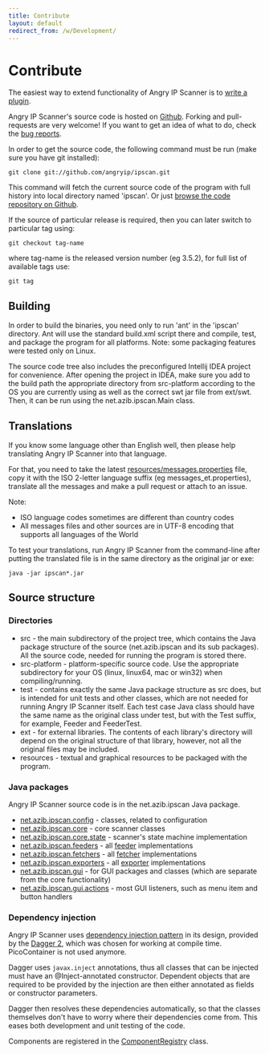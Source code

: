 ```yaml
---
title: Contribute
layout: default
redirect_from: /w/Development/
---
```


Contribute
==========

The easiest way to extend functionality of Angry IP Scanner is to [write a plugin](plugins.html).

Angry IP Scanner's source code is hosted on [Github](https://github.com/angryip/ipscan).
Forking and pull-requests are very welcome! If you want to get an idea of what to do, check the [bug reports](https://sourceforge.net/p/ipscan/bugs/).

In order to get the source code, the following command must be run (make sure you have git installed):

    git clone git://github.com/angryip/ipscan.git

This command will fetch the current source code of the program with full history into local directory named 'ipscan'.
Or just [browse the code repository on Github](https://github.com/angryip/ipscan).

If the source of particular release is required, then you can later switch to particular tag using:

    git checkout tag-name

where tag-name is the released version number (eg 3.5.2), for full list of available tags use:

    git tag

Building
--------

In order to build the binaries, you need only to run 'ant' in the 'ipscan' directory.
Ant will use the standard build.xml script there and compile, test, and package the program for all platforms.
Note: some packaging features were tested only on Linux.

The source code tree also includes the preconfigured Intellij IDEA project for convenience.
After opening the project in IDEA, make sure you add to the build path the appropriate directory from src-platform
according to the OS you are currently using as well as the correct swt jar file from ext/swt.
Then, it can be run using the net.azib.ipscan.Main class.

Translations
------------

If you know some language other than English well, then please help translating Angry IP Scanner into that language.

For that, you need to take the latest [resources/messages.properties](https://github.com/angryip/ipscan/blob/master/resources/messages.properties) file,
copy it with the ISO 2-letter language suffix (eg messages_et.properties), translate all the messages and make a pull request or attach to an issue.

Note:
* ISO language codes sometimes are different than country codes
* All messages files and other sources are in UTF-8 encoding that supports all languages of the World

To test your translations, run Angry IP Scanner from the command-line after putting the translated file is in the same directory as the original jar or exe:

    java -jar ipscan*.jar

Source structure
----------------

### Directories

* src - the main subdirectory of the project tree, which contains the Java package structure of the source (net.azib.ipscan and its sub packages). All the source code, needed for running the program is stored there.
* src-platform - platform-specific source code. Use the appropriate subdirectory for your OS (linux, linux64, mac or win32) when compiling/running.
* test - contains exactly the same Java package structure as src does, but is intended for unit tests and other classes, which are not needed for running Angry IP Scanner itself. Each test case Java class should have the same name as the original class under test, but with the Test suffix, for example, Feeder and FeederTest.
* ext - for external libraries. The contents of each library's directory will depend on the original structure of that library, however, not all the original files may be included.
* resources - textual and graphical resources to be packaged with the program.

### Java packages

Angry IP Scanner source code is in the net.azib.ipscan Java package.

* [net.azib.ipscan.config](https://github.com/angryip/ipscan/blob/master/src/net/azib/ipscan/config) - classes, related to configuration
* [net.azib.ipscan.core](https://github.com/angryip/ipscan/blob/master/src/net/azib/ipscan/core) - core scanner classes
* [net.azib.ipscan.core.state](https://github.com/angryip/ipscan/blob/master/src/net/azib/ipscan/core/state) - scanner's state machine implementation
* [net.azib.ipscan.feeders](https://github.com/angryip/ipscan/blob/master/src/net/azib/ipscan/feeders) - all [feeder](plugins.html) implementations
* [net.azib.ipscan.fetchers](https://github.com/angryip/ipscan/blob/master/src/net/azib/ipscan/fetchers) - all [fetcher](plugins.html) implementations
* [net.azib.ipscan.exporters](https://github.com/angryip/ipscan/blob/master/src/net/azib/ipscan/exporters) - all [exporter](plugins.html) implementations
* [net.azib.ipscan.gui](https://github.com/angryip/ipscan/blob/master/src/net/azib/ipscan/gui) - for GUI packages and classes (which are separate from the core functionality)
* [net.azib.ipscan.gui.actions](https://github.com/angryip/ipscan/blob/master/src/net/azib/ipscan/gui/actions) - most GUI listeners, such as menu item and button handlers

### Dependency injection

Angry IP Scanner uses [dependency injection pattern](http://en.wikipedia.org/wiki/Dependency_injection) in its design,
provided by the [Dagger 2](http://google.github.io/dagger/), which was chosen for working at compile time. 
PicoContainer is not used anymore. 

Dagger uses `javax.inject` annotations, thus all classes that can be injected must have an @Inject-annotated constructor.
Dependent objects that are required to be provided by the injection are then either annotated as fields or constructor parameters.

Dagger then resolves these dependencies automatically, so that the classes themselves don't have to worry where their dependencies 
come from. This eases both development and unit testing of the code.

Components are registered in the [ComponentRegistry](https://github.com/angryip/ipscan/blob/master/src/net/azib/ipscan/core/ComponentRegistry.java) class.
